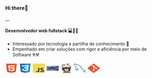 ### Hi there👋 ###
__
#### Desenvolvedor web fullstack 💻🦾🤓
* Interessado por tecnologia e partilha de conhecimento 💾
* Empenhado em criar soluções com rigor e aficiência por meio de Software 🖲⚒
<div> 
<img align="center" height="30" width="40" src="https://github.com/devicons/devicon/blob/master/icons/html5/html5-original.svg">
<img align="center" height="30" width="40" src="https://github.com/devicons/devicon/blob/master/icons/css3/css3-original.svg">
<img align="center" height="30" width="40" src="https://github.com/devicons/devicon/blob/master/icons/javascript/javascript-original.svg">
<img align="center" height="30" width="40" src="https://github.com/devicons/devicon/blob/master/icons/php/php-original.svg">
<img align="center" height="30" width="40" src="https://github.com/devicons/devicon/blob/master/icons/composer/composer-original.svg">
<img align="center" height="30" width="40" src="https://github.com/devicons/devicon/blob/master/icons/mysql/mysql-original.svg">
<img align="center" height="30" width="40" src="https://github.com/devicons/devicon/blob/master/icons/git/git-original.svg">
</div>     
<!--
buscando assim o constante aprimoramento de habilidades sociais (soft skills) e técnica.
**antunesjunior/antunesjunior** is a ✨ _special_ ✨ repository because its `README.md` (this file) appears on your GitHub profile.
Here are some ideas to get you started:
- 👯 I’m looking to collaborate on ...
- 🤔 I’m looking for help with ...
- 💬 Ask me about ...
- 📫 How to reach me: ...
- 😄 Pronouns: ...
- ⚡ Fun fact: ...
- 🌱 **I’m currently learning:** PHP, MYSQL(Maria DB)
-->

